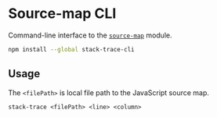 # Source-map CLI

Command-line interface to the [`source-map`](https://github.com/mozilla/source-map) module.

```bash
npm install --global stack-trace-cli
```

## Usage

The `<filePath>` is local file path to the JavaScript source map.

`stack-trace <filePath> <line> <column>`
